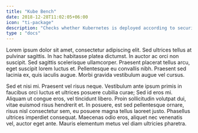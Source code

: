 ```yaml
---
title: "Kube Bench"
date: 2018-12-28T11:02:05+06:00
icon: "ti-package"
description: "Checks whether Kubernetes is deployed according to security best practices as defined in the CIS Kubernetes Benchmark"
type : "docs"
---
```


Lorem ipsum dolor sit amet, consectetur adipiscing elit. Sed ultrices tellus at pulvinar sagittis. In hac habitasse platea dictumst. In auctor ac orci non suscipit. Sed sagittis scelerisque ullamcorper. Praesent placerat tellus arcu, eget suscipit lorem luctus et. Pellentesque eu convallis nibh. Praesent sed lacinia ex, quis iaculis augue. Morbi gravida vestibulum augue vel cursus.

Sed et nisi mi. Praesent vel risus neque. Vestibulum ante ipsum primis in faucibus orci luctus et ultrices posuere cubilia curae; Sed id eros mi. Aliquam ut congue eros, vel tincidunt libero. Proin sollicitudin volutpat dui, vitae euismod risus hendrerit et. In posuere, est sed pellentesque ornare, risus nisl consectetur sem, eu posuere magna tellus laoreet justo. Phasellus ultrices imperdiet consequat. Maecenas odio eros, aliquet nec venenatis vel, auctor eget ante. Mauris elementum metus vel diam ultricies pharetra.